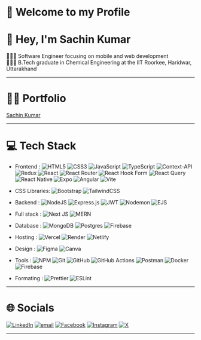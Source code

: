 # 🙏 Welcome to my Profile

# 👋 Hey, I'm Sachin Kumar

👩🏻‍💻 Software Engineer focusing on mobile and web development<br/>
👩🏻‍🎓 B.Tech graduate in Chemical Engineering at the IIT Roorkee, Haridwar, Uttarakhand<br/>

---

# 👨‍💻 Portfolio

[Sachin Kumar](https://portfolio.vercel.app/)

---

# 💻 Tech Stack

- Frontend :
  ![HTML5](https://img.shields.io/badge/HTML5-%23E34F26.svg?style=plastic&logo=html5&logoColor=white)
  ![CSS3](https://img.shields.io/badge/CSS3-%231572B6.svg?style=plastic&logo=css3&logoColor=white)
  ![JavaScript](https://img.shields.io/badge/JavaScript-%23323330.svg?style=plastic&logo=javascript&logoColor=%23F7DF1E)
  ![TypeScript](https://img.shields.io/badge/TypeScript-%23007ACC.svg?style=plastic&logo=typescript&logoColor=white)
  ![Context-API](https://img.shields.io/badge/Context--Api-1C1E24?style=plastic&logo=react)
  ![Redux](https://img.shields.io/badge/Redux--Toolkit-%23593d88.svg?style=plastic&logo=redux&logoColor=white)
  ![React](https://img.shields.io/badge/React-%2320232a.svg?style=plastic&logo=react&logoColor=%2361DAFB)
  ![React Router](https://img.shields.io/badge/React_Router-CA4245?style=plastic&logo=react-router&logoColor=white)
  ![React Hook Form](https://img.shields.io/badge/React%20Hook%20Form-%23EC5990.svg?style=plastic&logo=reacthookform&logoColor=white)
  ![React Query](https://img.shields.io/badge/-React%20Query-FF4154?style=plastic&logo=react%20query&logoColor=white)
  ![React Native](https://img.shields.io/badge/React_Native-%2320232a.svg?style=plastic&logo=react&logoColor=%2361DAFB)
  ![Expo](https://img.shields.io/badge/Expo-1C1E24?style=plastic&logo=expo&logoColor=#D04A37)
  ![Angular](https://img.shields.io/badge/Angular-%23DD0031.svg?style=plastic&logo=angular&logoColor=white)
  ![Vite](https://img.shields.io/badge/Vite-%23646CFF.svg?style=plastic&logo=vite&logoColor=white)

- CSS Libraries:
  ![Bootstrap](https://img.shields.io/badge/Bootstrap-%238511FA.svg?style=plastic&logo=bootstrap&logoColor=white)
  ![TailwindCSS](https://img.shields.io/badge/Tailwindcss-%2338B2AC.svg?style=plastic&logo=tailwind-css&logoColor=white)

- Backend :
  ![NodeJS](https://img.shields.io/badge/node.js-6DA55F?style=plastic&logo=node.js&logoColor=white)
  ![Express.js](https://img.shields.io/badge/Express.js-%23404d59.svg?style=plastic&logo=express&logoColor=%2361DAFB)
  ![JWT](https://img.shields.io/badge/JWT-black?style=plastic&logo=JSON%20web%20tokens)
  ![Nodemon](https://img.shields.io/badge/NODEMON-%23323330.svg?style=plastic&logo=nodemon&logoColor=%BBDEAD)
  ![EJS](https://img.shields.io/badge/ejs-%23B4CA65.svg?style=plastic&logo=ejs&logoColor=black)

- Full stack :
  ![Next JS](https://img.shields.io/badge/Next-black?style=plastic&logo=next.js&logoColor=white)
  ![MERN](https://img.shields.io/badge/MERN-%234ea94b.svg?style=plastic&logo=mern&logoColor=white)

- Database :
  ![MongoDB](https://img.shields.io/badge/MongoDB-%234ea94b.svg?style=plastic&logo=mongodb&logoColor=white)
  ![Postgres](https://img.shields.io/badge/Postgres-%23316192.svg?style=plastic&logo=postgresql&logoColor=white)
  ![Firebase](https://img.shields.io/badge/Firebase-%23039BE5.svg?style=plastic&logo=firebase)

- Hosting :
  ![Vercel](https://img.shields.io/badge/Vercel-%23000000.svg?style=plastic&logo=vercel&logoColor=white)
  ![Render](https://img.shields.io/badge/Render-%46E3B7.svg?style=plastic&logo=render&logoColor=white)
  ![Netlify](https://img.shields.io/badge/Netlify-%23000000.svg?style=plastic&logo=netlify&logoColor=#00C7B7)

- Design :
  ![Figma](https://img.shields.io/badge/Figma-%23F24E1E.svg?style=plastic&logo=figma&logoColor=white)
  ![Canva](https://img.shields.io/badge/Canva-%2300C4CC.svg?style=plastic&logo=Canva&logoColor=white)

- Tools :
  ![NPM](https://img.shields.io/badge/NPM-%23CB3837.svg?style=plastic&logo=npm&logoColor=white)
  ![Git](https://img.shields.io/badge/git-%23F05033.svg?style=plastic&logo=git&logoColor=white)
  ![GitHub](https://img.shields.io/badge/Github-%23121011.svg?style=plastic&logo=github&logoColor=white)
  ![GitHub Actions](https://img.shields.io/badge/Github%20actions-%232671E5.svg?style=plastic&logo=githubactions&logoColor=white)
  ![Postman](https://img.shields.io/badge/Postman-FF6C37?style=plastic&logo=postman&logoColor=white)
  ![Docker](https://img.shields.io/badge/Docker-%230db7ed.svg?style=plastic&logo=docker&logoColor=white)
  ![Firebase](https://img.shields.io/badge/Firebase-a08021?style=plastic&logo=firebase&logoColor=ffcd34)

- Formating :
  ![Prettier](https://img.shields.io/badge/Prettier-%23EC5990.svg?style=plastic&logo=prettier&logoColor=black)
  ![ESLint](https://img.shields.io/badge/ESLint-000000?style=plastic&logo=eslint&logoColor=white)

<!-- ![Dart](https://img.shields.io/badge/dart-%230175C2.svg?style=plastic&logo=dart&logoColor=white) -->
<!-- ![Java](https://img.shields.io/badge/java-%23ED8B00.svg?style=plastic&logo=openjdk&logoColor=white) -->
<!-- ![Python](https://img.shields.io/badge/python-3670A0?style=plastic&logo=python&logoColor=ffdd54) -->
<!-- ![C++](https://img.shields.io/badge/c++-%2300599C.svg?style=plastic&logo=c%2B%2B&logoColor=white) -->
<!-- ![Supabase](https://img.shields.io/badge/Supabase-3ECF8E?style=plastic&logo=supabase&logoColor=white) -->

---

# 🌐 Socials

[![LinkedIn](https://img.shields.io/badge/LinkedIn-%230077B5.svg?logo=linkedin&logoColor=white)](https://linkedin.com/in/https://www.linkedin.com/in/sachin-kumar-dev01/)
[![email](https://img.shields.io/badge/Email-D14836?logo=gmail&logoColor=white)](mailto:sachinnavodian@gmail.com)
[![Facebook](https://img.shields.io/badge/Facebook-%231877F2.svg?logo=Facebook&logoColor=white)](https://facebook.com/https://www.facebook.com/sachin.fandan.146)
[![Instagram](https://img.shields.io/badge/Instagram-%23E4405F.svg?logo=Instagram&logoColor=white)](https://instagram.com/sachin.kumar_1905_)
[![X](https://img.shields.io/badge/X-black.svg?logo=X&logoColor=white)](https://x.com/https://twitter.com/SachinK45099263)

---

